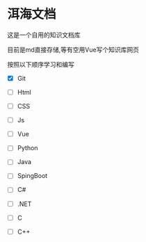 # 洱海文档

这是一个自用的知识文档库

目前是md直接存储,等有空用Vue写个知识库网页

按照以下顺序学习和编写

- [x] Git
- [ ] Html
- [ ] CSS
- [ ] Js
- [ ] Vue
- [ ] Python
- [ ] Java
- [ ] SpingBoot
- [ ] C#
- [ ] .NET
- [ ] C
- [ ] C++

